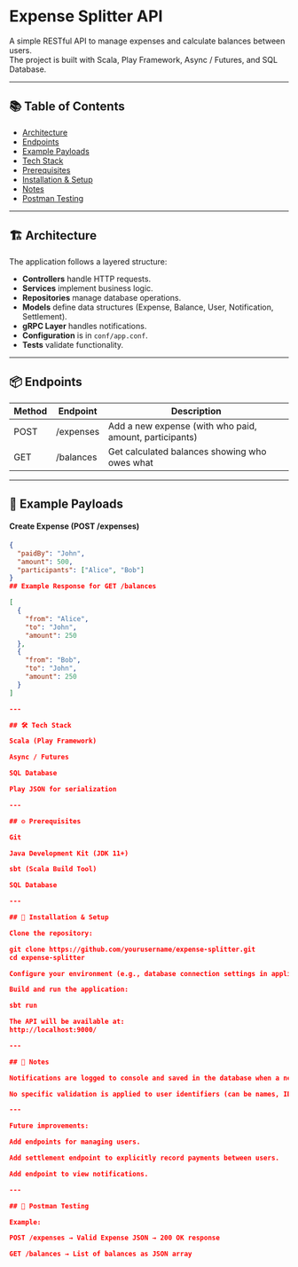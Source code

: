 # Expense Splitter API  
A simple RESTful API to manage expenses and calculate balances between users.  
The project is built with Scala, Play Framework, Async / Futures, and SQL Database.

---

## 📚 Table of Contents

- [Architecture](#architecture)  
- [Endpoints](#endpoints)  
- [Example Payloads](#example-payloads)   
- [Tech Stack](#tech-stack)  
- [Prerequisites](#prerequisites)  
- [Installation & Setup](#installation--setup)  
- [Notes](#notes)   
- [Postman Testing](#postman-testing) 
---

## 🏗️ Architecture

The application follows a layered structure: 
- **Controllers** handle HTTP requests.  
- **Services** implement business logic.  
- **Repositories** manage database operations.  
- **Models** define data structures (Expense, Balance, User, Notification, Settlement).  
- **gRPC Layer** handles notifications.  
- **Configuration** is in `conf/app.conf`.  
- **Tests** validate functionality.
---

## 📦 Endpoints

| Method | Endpoint   | Description                                     |
|--------|------------|-------------------------------------------------|
| POST   | /expenses  | Add a new expense (with who paid, amount, participants) |
| GET    | /balances  | Get calculated balances showing who owes what |

---

## 🧪 Example Payloads

#### Create Expense (POST /expenses)
```json
{
  "paidBy": "John",
  "amount": 500,
  "participants": ["Alice", "Bob"]
}
## Example Response for GET /balances 

[
  {
    "from": "Alice",
    "to": "John",
    "amount": 250
  },
  {
    "from": "Bob",
    "to": "John",
    "amount": 250
  }
]

---

## 🛠️ Tech Stack

Scala (Play Framework)

Async / Futures

SQL Database

Play JSON for serialization

---

## ⚙️ Prerequisites

Git

Java Development Kit (JDK 11+)

sbt (Scala Build Tool)

SQL Database

---

## 🚀 Installation & Setup

Clone the repository:

git clone https://github.com/yourusername/expense-splitter.git
cd expense-splitter

Configure your environment (e.g., database connection settings in application.conf).

Build and run the application:

sbt run

The API will be available at:
http://localhost:9000/

---

## 🚧 Notes

Notifications are logged to console and saved in the database when a new expense is created.

No specific validation is applied to user identifiers (can be names, IDs, etc.).

---

Future improvements:

Add endpoints for managing users.

Add settlement endpoint to explicitly record payments between users.

Add endpoint to view notifications.

---

## 🧪 Postman Testing

Example:

POST /expenses → Valid Expense JSON → 200 OK response

GET /balances → List of balances as JSON array
